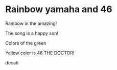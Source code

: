 # Rainbow yamaha and 46

Rainbow in the amazing!

The song is a happy son!


Colors of the 
 green


Yellow color is 46 THE DOCTOR!



ducati
